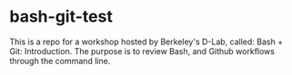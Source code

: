 # bash-git-test

This is a repo for a workshop hosted by Berkeley's D-Lab, called: Bash + Git: Introduction. The purpose is to review Bash, and Github workflows through the command line.


